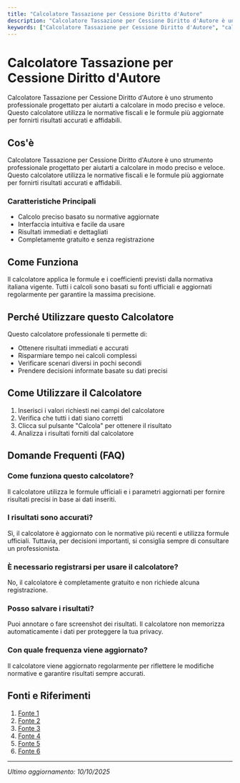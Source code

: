 ```yaml
---
title: "Calcolatore Tassazione per Cessione Diritto d'Autore"
description: "Calcolatore Tassazione per Cessione Diritto d'Autore è uno strumento professionale progettato per aiutarti a calcolare in modo preciso e veloce. Questo calcolatore utilizza le normative fiscali e le formule più aggiornate per fornirti risultati accurati e affidabili."
keywords: ["Calcolatore Tassazione per Cessione Diritto d'Autore", "calcolatore", "calcolo online"]
---
```


# Calcolatore Tassazione per Cessione Diritto d'Autore

Calcolatore Tassazione per Cessione Diritto d'Autore è uno strumento professionale progettato per aiutarti a calcolare in modo preciso e veloce. Questo calcolatore utilizza le normative fiscali e le formule più aggiornate per fornirti risultati accurati e affidabili.

## Cos'è

Calcolatore Tassazione per Cessione Diritto d'Autore è uno strumento professionale progettato per aiutarti a calcolare in modo preciso e veloce. Questo calcolatore utilizza le normative fiscali e le formule più aggiornate per fornirti risultati accurati e affidabili.

### Caratteristiche Principali

- Calcolo preciso basato su normative aggiornate
- Interfaccia intuitiva e facile da usare
- Risultati immediati e dettagliati
- Completamente gratuito e senza registrazione

## Come Funziona

Il calcolatore applica le formule e i coefficienti previsti dalla normativa italiana vigente. Tutti i calcoli sono basati su fonti ufficiali e aggiornati regolarmente per garantire la massima precisione.

## Perché Utilizzare questo Calcolatore

Questo calcolatore professionale ti permette di:

- Ottenere risultati immediati e accurati
- Risparmiare tempo nei calcoli complessi
- Verificare scenari diversi in pochi secondi
- Prendere decisioni informate basate su dati precisi

## Come Utilizzare il Calcolatore

1. Inserisci i valori richiesti nei campi del calcolatore
2. Verifica che tutti i dati siano corretti
3. Clicca sul pulsante "Calcola" per ottenere il risultato
4. Analizza i risultati forniti dal calcolatore

## Domande Frequenti (FAQ)

### Come funziona questo calcolatore?

Il calcolatore utilizza le formule ufficiali e i parametri aggiornati per fornire risultati precisi in base ai dati inseriti.

### I risultati sono accurati?

Sì, il calcolatore è aggiornato con le normative più recenti e utilizza formule ufficiali. Tuttavia, per decisioni importanti, si consiglia sempre di consultare un professionista.

### È necessario registrarsi per usare il calcolatore?

No, il calcolatore è completamente gratuito e non richiede alcuna registrazione.

### Posso salvare i risultati?

Puoi annotare o fare screenshot dei risultati. Il calcolatore non memorizza automaticamente i dati per proteggere la tua privacy.

### Con quale frequenza viene aggiornato?

Il calcolatore viene aggiornato regolarmente per riflettere le modifiche normative e garantire risultati sempre accurati.

## Fonti e Riferimenti

1. [Fonte 1](https://softwareeditoria.it/come-si-calcola-la-ritenuta-dacconto-su-cessione-diritti-dautore/)
2. [Fonte 2](https://www.fiscozen.it/guide/tasse-cessione-diritti-dautore/)
3. [Fonte 3](https://www.soluzionetasse.com/diritti-dautore-come-vengono-tassati/)
4. [Fonte 4](https://factalex.it/ritenuta-dacconto-cessione-diritto-dautore/)
5. [Fonte 5](https://www.taxmanapp.it/blog/2025/02/04/royalties-diritti-di-autore-e-regime-forfettario-come-funziona/)
6. [Fonte 6](https://www.lospaziobianco.it/lonework/modulo-per-ricevuta-delle-royalties-per-diritto-dautore-calcolo-dal-netto-e-dal-lordo/)

---

*Ultimo aggiornamento: 10/10/2025*
